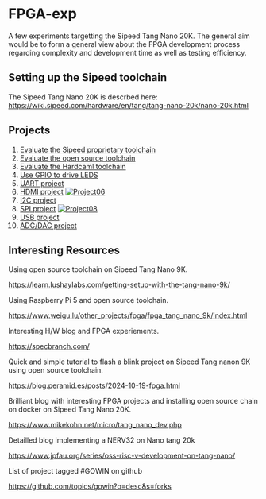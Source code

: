 # FPGA-exp
A few experiments targetting the Sipeed Tang Nano 20K. The general aim would be to form a general view about the FPGA development process regarding complexity and development time as well as testing efficiency.

Setting up the Sipeed toolchain
-------------------------------

The Sipeed Tang Nano 20K is descrbed here: https://wiki.sipeed.com/hardware/en/tang/tang-nano-20k/nano-20k.html

Projects
--------

1. [Evaluate the Sipeed proprietary toolchain](https://github.com/iamlateforbreakast/FPGA-exp/tree/main/all_projects/project01)
2. [Evaluate the open source toolchain](https://github.com/iamlateforbreakast/FPGA-exp/tree/main/all_projects/project02)
3. [Evaluate the Hardcaml toolchain](https://github.com/iamlateforbreakast/FPGA-exp/tree/main/all_projects/project03)
4. [Use GPIO to drive LEDS](https://github.com/iamlateforbreakast/FPGA-exp/tree/main/all_projects/project04)
5. [UART project](https://github.com/iamlateforbreakast/FPGA-exp/tree/main/all_projects/project05)
6. [HDMI project](https://github.com/iamlateforbreakast/FPGA-exp/tree/main/all_projects/project06) [![Project06](https://github.com/iamlateforbreakast/FPGA-exp/actions/workflows/project06.yml/badge.svg)](https://github.com/iamlateforbreakast/FPGA-exp/actions/workflows/project06.yml)
7. [I2C project](https://github.com/iamlateforbreakast/FPGA-exp/tree/main/all_projects/project07)
8. [SPI project](https://github.com/iamlateforbreakast/FPGA-exp/tree/main/all_projects/project08) [![Project08](https://github.com/iamlateforbreakast/FPGA-exp/actions/workflows/project8.yml/badge.svg)](https://github.com/iamlateforbreakast/FPGA-exp/actions/workflows/project8.yml)
9. [USB project](https://github.com/iamlateforbreakast/FPGA-exp/tree/main/all_projects/project09)
10. [ADC/DAC project](https://github.com/iamlateforbreakast/FPGA-exp/tree/main/all_projects/project10)

Interesting Resources
---------------------

Using open source toolchain on Sipeed Tang Nano 9K.

https://learn.lushaylabs.com/getting-setup-with-the-tang-nano-9k/

Using Raspberry Pi 5 and open source toolchain.

https://www.weigu.lu/other_projects/fpga/fpga_tang_nano_9k/index.html

Interesting H/W blog and FPGA experiements.

https://specbranch.com/

Quick and simple tutorial to flash a blink project on Sipeed Tang nanon 9K using open source toolchain.

https://blog.peramid.es/posts/2024-10-19-fpga.html

Brilliant blog with interesting FPGA projects and installing open source chain on docker on Sipeed Tang Nano 20K.

https://www.mikekohn.net/micro/tang_nano_dev.php

Detailled blog implementing a NERV32 on Nano tang 20k

https://www.jpfau.org/series/oss-risc-v-development-on-tang-nano/

List of project tagged #GOWIN on github

https://github.com/topics/gowin?o=desc&s=forks

